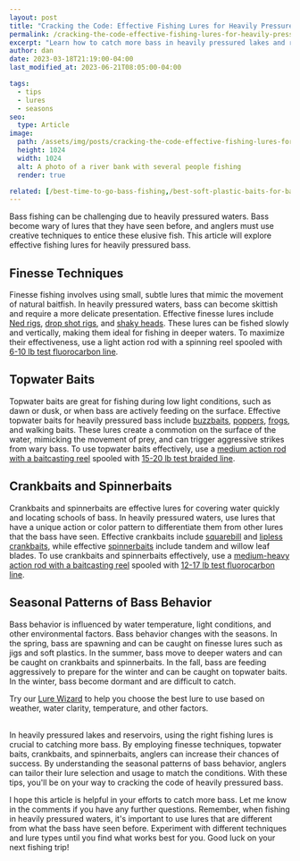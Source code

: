```yaml
---
layout: post
title: "Cracking the Code: Effective Fishing Lures for Heavily Pressured Bass"
permalink: /cracking-the-code-effective-fishing-lures-for-heavily-pressured-bass
excerpt: "Learn how to catch more bass in heavily pressured lakes and reservoirs with these proven fishing lure tactics. From finesse techniques to topwater baits, our comprehensive guide has got you covered."
author: dan
date: 2023-03-18T21:19:00-04:00
last_modified_at: 2023-06-21T08:05:00-04:00

tags:
  - tips
  - lures
  - seasons
seo:
  type: Article
image:
  path: /assets/img/posts/cracking-the-code-effective-fishing-lures-for-heavily-pressured-bass/a_photo_of_a_river_bank_with_several_people_fishing__2528db0b-3930-48ec-ad83-ea92435f3e4f.png
  height: 1024
  width: 1024
  alt: A photo of a river bank with several people fishing
  render: true

related: [/best-time-to-go-bass-fishing,/best-soft-plastic-baits-for-bass-fishing,/best-topwater-lures-for-bass-fishing,]
---
```


Bass fishing can be challenging due to heavily pressured waters. Bass become wary of lures that they have seen before, and anglers must use creative techniques to entice these elusive fish. This article will explore effective fishing lures for heavily pressured bass.

## Finesse Techniques
Finesse fishing involves using small, subtle lures that mimic the movement of natural baitfish. In heavily pressured waters, bass can become skittish and require a more delicate presentation. Effective finesse lures include [Ned rigs](https://www.amazon.com/dp/B08KYHL1GX?&linkCode=ll1&tag=afishingaddict-20&linkId=f8819f08afcd58a96b9c4ccba2d7f8a3&language=en_US&ref_=as_li_ss_tl), [drop shot rigs](https://www.amazon.com/dp/B0B465Y7SG?&linkCode=ll1&tag=afishingaddict-20&linkId=aeb3f161874e0d8e67c99b0b8fc276e4&language=en_US&ref_=as_li_ss_tl), and [shaky heads](https://www.amazon.com/dp/B01MV08BQ8?_encoding=UTF8&psc=1&linkCode=ll1&tag=afishingaddict-20&linkId=5fcd7fa98c63e4dc05c4c8a98f0ca084&language=en_US&ref_=as_li_ss_tl). These lures can be fished slowly and vertically, making them ideal for fishing in deeper waters. To maximize their effectiveness, use a light action rod with a spinning reel spooled with [6-10 lb test fluorocarbon line](https://www.amazon.com/dp/B08P77GJ5Q?_encoding=UTF8&psc=1&linkCode=ll1&tag=afishingaddict-20&linkId=6d95bc32c8640b12c282f26e8ac22a29&language=en_US&ref_=as_li_ss_tl).

<script type="text/javascript">
amzn_assoc_placement = "adunit0";
amzn_assoc_tracking_id = "afishingaddict-20";
amzn_assoc_ad_mode = "manual";
amzn_assoc_ad_type = "smart";
amzn_assoc_marketplace = "amazon";
amzn_assoc_region = "US";
amzn_assoc_linkid = "3b65c1d780ebeb47c8cfa5511ef02308";
amzn_assoc_asins = "B0B465Y7SG,B08KYHL1GX,B06ZYTWW7D,B07MKMK6DN";
amzn_assoc_design = "in_content";
amzn_assoc_title = "My Amazon Picks";
</script>
<script src="//z-na.amazon-adsystem.com/widgets/onejs?MarketPlace=US"></script>


## Topwater Baits
Topwater baits are great for fishing during low light conditions, such as dawn or dusk, or when bass are actively feeding on the surface. Effective topwater baits for heavily pressured bass include [buzzbaits](https://www.amazon.com/dp/B076T55B5Y?&linkCode=ll1&tag=afishingaddict-20&linkId=fe417ecca19f7f2b90f197f7229ae87a&language=en_US&ref_=as_li_ss_tl), [poppers](https://www.amazon.com/dp/B09QS635LS?_encoding=UTF8&psc=1&linkCode=ll1&tag=afishingaddict-20&linkId=d64389ec357242650f5448b81d79561c&language=en_US&ref_=as_li_ss_tl), [frogs](https://www.amazon.com/dp/B07C7WT6M7?&linkCode=ll1&tag=afishingaddict-20&linkId=91c60dad071a7223ef1fb7a0043193eb&language=en_US&ref_=as_li_ss_tl), and walking baits. These lures create a commotion on the surface of the water, mimicking the movement of prey, and can trigger aggressive strikes from wary bass. To use topwater baits effectively, use a [medium action rod with a baitcasting reel](https://www.amazon.com/dp/B07XPV6DB1?_encoding=UTF8&psc=1&linkCode=ll1&tag=afishingaddict-20&linkId=4d9af579231b53461cf19d0f0d3dc263&language=en_US&ref_=as_li_ss_tl) spooled with [15-20 lb test braided line](https://www.amazon.com/dp/B01A6UULO8?_encoding=UTF8&th=1&psc=1&linkCode=ll1&tag=afishingaddict-20&linkId=133523c2f050cf62c1093cc75477cc26&language=en_US&ref_=as_li_ss_tl).

<script type="text/javascript">
amzn_assoc_placement = "adunit0";
amzn_assoc_tracking_id = "afishingaddict-20";
amzn_assoc_ad_mode = "manual";
amzn_assoc_ad_type = "smart";
amzn_assoc_marketplace = "amazon";
amzn_assoc_region = "US";
amzn_assoc_linkid = "3b65c1d780ebeb47c8cfa5511ef02308";
amzn_assoc_asins = "B07XPV6DB1,B01A6UULO8,B07C7WT6M7,B09QS635LS,B076T55B5Y";
amzn_assoc_design = "in_content";
amzn_assoc_title = "My Amazon Picks";
</script>
<script src="//z-na.amazon-adsystem.com/widgets/onejs?MarketPlace=US"></script>

## Crankbaits and Spinnerbaits
Crankbaits and spinnerbaits are effective lures for covering water quickly and locating schools of bass. In heavily pressured waters, use lures that have a unique action or color pattern to differentiate them from other lures that the bass have seen. Effective crankbaits include [squarebill](https://www.amazon.com/dp/B08X6BWH8V?_encoding=UTF8&psc=1&linkCode=ll1&tag=afishingaddict-20&linkId=805e41459807dedfb680e4fef9721f56&language=en_US&ref_=as_li_ss_tl) and [lipless crankbaits](https://www.amazon.com/dp/B095LNQ5NW?_encoding=UTF8&psc=1&linkCode=ll1&tag=afishingaddict-20&linkId=1a37aa92d697a426713d1108f8d3d541&language=en_US&ref_=as_li_ss_tl), while effective [spinnerbaits](https://www.amazon.com/dp/B08TG7BMDQ?&linkCode=ll1&tag=afishingaddict-20&linkId=f0ca0e1474409ffed689a3e01b6d9e11&language=en_US&ref_=as_li_ss_tl) include tandem and willow leaf blades. To use crankbaits and spinnerbaits effectively, use a [medium-heavy action rod with a baitcasting reel](https://www.amazon.com/dp/B07XPV6DB1?_encoding=UTF8&psc=1&linkCode=ll1&tag=afishingaddict-20&linkId=4d9af579231b53461cf19d0f0d3dc263&language=en_US&ref_=as_li_ss_tl) spooled with [12-17 lb test fluorocarbon line](https://www.amazon.com/dp/B003HAITNA?_encoding=UTF8&psc=1&linkCode=ll1&tag=afishingaddict-20&linkId=81330b9097ff80765970da2b4ff9434e&language=en_US&ref_=as_li_ss_tl).

## Seasonal Patterns of Bass Behavior
Bass behavior is influenced by water temperature, light conditions, and other environmental factors. Bass behavior changes with the seasons. In the spring, bass are spawning and can be caught on finesse lures such as jigs and soft plastics. In the summer, bass move to deeper waters and can be caught on crankbaits and spinnerbaits. In the fall, bass are feeding aggressively to prepare for the winter and can be caught on topwater baits. In the winter, bass become dormant and are difficult to catch.

Try our [Lure Wizard](/tools/lure-wizard/) to help you choose the best lure to use based on weather, water clarity, temperature, and other factors.

<br/>
In heavily pressured lakes and reservoirs, using the right fishing lures is crucial to catching more bass. By employing finesse techniques, topwater baits, crankbaits, and spinnerbaits, anglers can increase their chances of success. By understanding the seasonal patterns of bass behavior, anglers can tailor their lure selection and usage to match the conditions. With these tips, you'll be on your way to cracking the code of heavily pressured bass.

I hope this article is helpful in your efforts to catch more bass. Let me know in the comments if you have any further questions. Remember, when fishing in heavily pressured waters, it's important to use lures that are different from what the bass have seen before. Experiment with different techniques and lure types until you find what works best for you. Good luck on your next fishing trip!